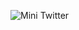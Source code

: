 ![Mini Twitter](https://github.com/aquibzaman1999/CSC_322_TeamG/assets/124324132/9afb403f-094d-47c3-bc8b-2821c12eee05)
